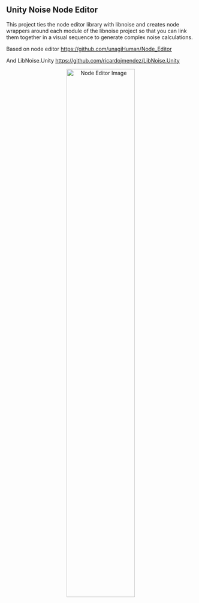 ## Unity Noise Node Editor

This project ties the node editor library with libnoise and creates node wrappers around each module of the libnoise project so that you can link them together in a visual sequence to generate complex noise calculations.

Based on node editor 
https://github.com/unagiHuman/Node_Editor

And LibNoise.Unity
https://github.com/ricardojmendez/LibNoise.Unity

<p align="center">
  <img alt="Node Editor Image" src="https://i.imgur.com/38bIxAx.png" width="60%"/>
</p>
